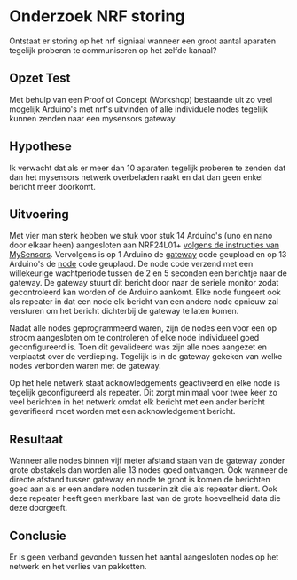 # Onderzoek NRF storing
Ontstaat er storing op het nrf signiaal wanneer een groot aantal aparaten tegelijk proberen te communiseren op het zelfde kanaal?

## Opzet Test
Met behulp van een Proof of Concept (Workshop) bestaande uit zo veel mogelijk Arduino's met nrf's uitvinden of alle individuele nodes tegelijk kunnen zenden naar een mysensors gateway.

## Hypothese
Ik verwacht dat als er meer dan 10 aparaten tegelijk proberen te zenden dat dan het mysensors netwerk overbeladen raakt en dat dan geen enkel bericht meer doorkomt.

## Uitvoering
Met vier man sterk hebben we stuk voor stuk 14 Arduino's (uno en nano door elkaar heen) aangesloten aan NRF24L01+ [volgens de instructies van MySensors](https://www.mysensors.org/build/connect_radio). Vervolgens is op 1 Arduino de [gateway](code/gateway.ino) code geupload en op 13 Arduino's de [node](code/node.ino) code geuplaod. De node code verzend met een willekeurige wachtperiode tussen de 2 en 5 seconden een berichtje naar de gateway. De gateway stuurt dit bericht door naar de seriele monitor zodat gecontroleerd kan worden of de Arduino aankomt. Elke node fungeert ook als repeater in dat een node elk bericht van een andere node opnieuw zal versturen om het bericht dichterbij de gateway te laten komen.

Nadat alle nodes geprogrammeerd waren, zijn de nodes een voor een op stroom aangesloten om te controleren of elke node individueel goed geconfigureerd is. Toen dit gevalideerd was zijn alle noes aangezet en verplaatst over de verdieping. Tegelijk is in de gateway gekeken van welke nodes verbonden waren met de gateway.

Op het hele netwerk staat acknowledgements geactiveerd en elke node is tegelijk geconfigureerd als repeater. Dit zorgt minimaal voor twee keer zo veel berichten in het netwerk omdat elk bericht met een ander bericht geverifieerd moet worden met een acknowledgement bericht.

## Resultaat
Wanneer alle nodes binnen vijf meter afstand staan van de gateway zonder grote obstakels dan worden alle 13 nodes goed ontvangen. Ook wanneer de directe afstand tussen gateway en node te groot is komen de berichten goed aan als er een andere noden tussenin zit die als repeater dient. Ook deze repeater heeft geen merkbare last van de grote hoeveelheid data die deze doorgeeft.

## Conclusie
Er is geen verband gevonden tussen het aantal aangesloten nodes op het netwerk en het verlies van pakketten.
